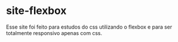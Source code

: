# site-flexbox

Esse site foi feito para estudos do css utilizando o flexbox e para ser totalmente responsivo apenas com css.

